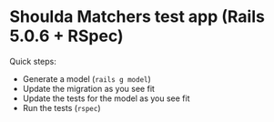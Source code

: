 # Shoulda Matchers test app (Rails 5.0.6 + RSpec)

Quick steps:

* Generate a model (`rails g model`)
* Update the migration as you see fit
* Update the tests for the model as you see fit
* Run the tests (`rspec`)

